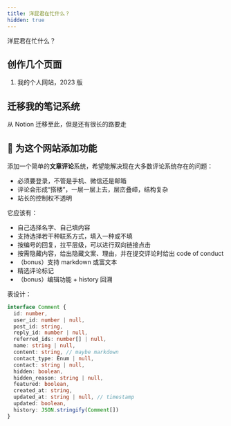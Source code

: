 ```yaml
---
title: 洋屁君在忙什么？
hidden: true
---
```


<TitleWithEmoji emoji="🥵" special>洋屁君在忙什么？</TitleWithEmoji>

## 创作几个页面

1. 我的个人网站，2023 版

## 迁移我的笔记系统

从 Notion 迁移至此，但是还有很长的路要走

## 🚧 为这个网站添加功能

添加一个简单的**文章评论**系统，希望能解决现在大多数评论系统存在的问题：

- 必须要登录，不管是手机、微信还是邮箱
- 评论会形成“搭楼”，一层一层上去，层峦叠嶂，结构复杂
- 站长的控制权不透明

它应该有：

- 自己选择名字、自己填内容
- 支持选择若干种联系方式，填入一种或不填
- 按编号的回复，拉平层级，可以进行双向链接点击
- 按需隐藏内容，给出隐藏文案、理由，并在提交评论时给出 code of conduct
- （bonus）支持 markdown 或富文本
- 精选评论标记
- （bonus）编辑功能 + history 回溯

表设计：

```TypeScript
interface Comment {
  id: number,
  user_id: number | null,
  post_id: string,
  reply_id: number | null,
  referred_ids: number[] | null,
  name: string | null,
  content: string, // maybe markdown
  contact_type: Enum | null,
  contact: string | null,
  hidden: boolean,
  hidden_reason: string | null,
  featured: boolean,
  created_at: string,
  updated_at: string | null, // timestamp
  updated: boolean,
  history: JSON.stringify(Comment[])
}
```
